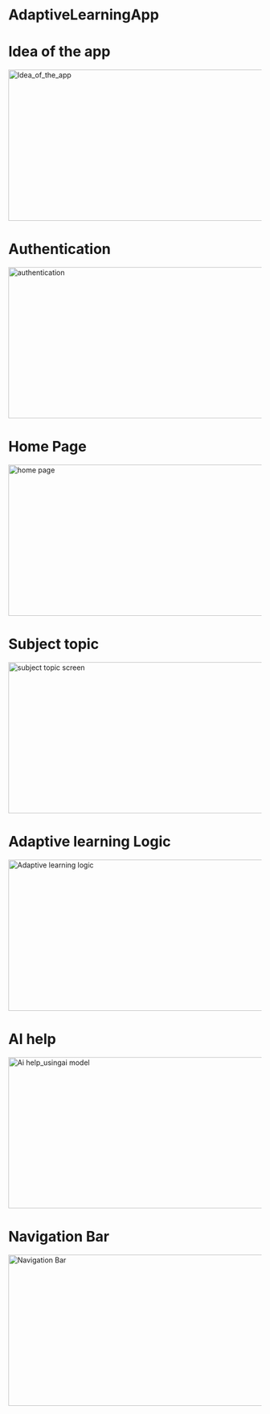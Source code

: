 # AdaptiveLearningApp


# Idea of the app
<img width="600" height="300" alt="Idea_of_the_app" src="https://github.com/Muskan28kumari/AdaptiveLearningApp/assets/104787786/2a95e336-7a23-40ab-ac64-084812da4ed4">

# Authentication
<img width="600" height="300" alt="authentication" src="https://github.com/Muskan28kumari/AdaptiveLearningApp/assets/104787786/88f6569f-ec22-4880-b08c-63fba4300c5a">

# Home Page
<img width="600" height="300" alt="home page" src="https://github.com/Muskan28kumari/AdaptiveLearningApp/assets/104787786/acaa84b3-c00c-4bea-b022-c2747b363ef7">

# Subject topic 
<img width="600" height="300" alt="subject topic screen" src="https://github.com/Muskan28kumari/AdaptiveLearningApp/assets/104787786/0b3116c5-9ede-42e9-8481-b43343ee6a88">

# Adaptive learning Logic
<img width="600" height="300" alt="Adaptive learning logic" src="https://github.com/Muskan28kumari/AdaptiveLearningApp/assets/104787786/d4c886b5-afb5-48f4-a3b5-be62ffab8d45">

# AI help 
<img width="600" height="300" alt="Ai help_usingai model" src="https://github.com/Muskan28kumari/AdaptiveLearningApp/assets/104787786/c219e54b-ba7f-4e86-bdb4-13ffd7437db0">

# Navigation Bar
<img width="600" height="300" alt="Navigation Bar " src="https://github.com/Muskan28kumari/AdaptiveLearningApp/assets/104787786/7087099f-d9f2-4378-a4b1-a3e8b872ae35">




